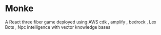 # Monke
A React three fiber game deployed  using AWS cdk , amplify , bedrock , Lex Bots , Npc intelligence with vector knowledge bases
